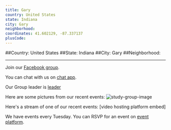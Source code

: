 ```yaml
---
title: Gary
country: United States
state: Indiana
city: Gary
neighborhood: 
coordinates: 41.602129, -87.337137
plusCode:
---
```


##Country: United States
##State: Indiana
##City: Gary
##Neighborhood: 
*****
Join our [Facebook group](https://www.facebook.com/groups/free.code.camp.gary).

You can chat with us on [chat app]().

Our Group leader is [leader]()

Here are some pictures from our recent events:
![study-group-image]()

Here's a stream of one of our recent events:
[video hosting platform embed]

We have events every Tuesday. You can RSVP for an event on [event platform]().
